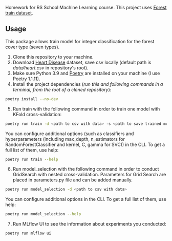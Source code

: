 Homework for RS School Machine Learning course.
This project uses [Forest train dataset](https://www.kaggle.com/competitions/forest-cover-type-prediction).

## Usage
This package allows train model for integer classification for the forest cover type (seven types). 
1. Clone this repository to your machine.
2. Download [Heart Disease](https://www.kaggle.com/datasets/johnsmith88/heart-disease-dataset) dataset, save csv locally (default path is *data/heart.csv* in repository's root).
3. Make sure Python 3.9 and [Poetry](https://python-poetry.org/docs/) are installed on your machine (I use Poetry 1.1.11).
4. Install the project dependencies (*run this and following commands in a terminal, from the root of a cloned repository*):
```sh
poetry install --no-dev
```
5. Run train with the following command in order to train one model with KFold cross-validation:
```sh
poetry run train -d <path to csv with data> -s <path to save trained model>
```
You can configure additional options (such as classifiers and hyperparameters (including max_depth, n_estimators for RandomForestClassifier and kernel, C, gamma for SVC)) in the CLI. 
To get a full list of them, use help:
```sh
poetry run train --help
```

6. Run model_selection with the following command in order to conduct GridSearch with nested cross-validation.
Parameters for Grid Search are placed in parameters.py file and can be added manually.
```sh
poetry run model_selection -d <path to csv with data> 
```
You can configure additional options in the CLI.  To get a full list of them, use help:
```sh
poetry run model_selection --help
```
7. Run MLflow UI to see the information about experiments you conducted:
```sh
poetry run mlflow ui
```